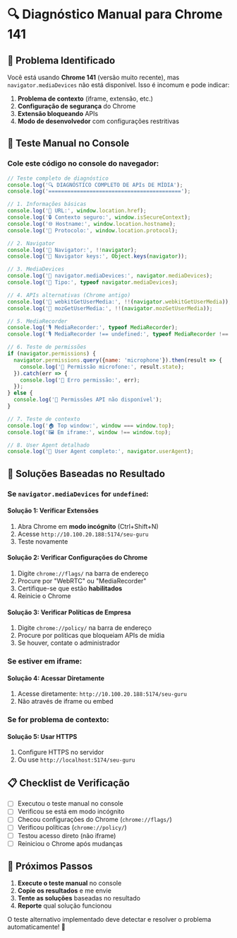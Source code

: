 # 🔍 Diagnóstico Manual para Chrome 141

## 🚨 Problema Identificado

Você está usando **Chrome 141** (versão muito recente), mas `navigator.mediaDevices` não está disponível. Isso é incomum e pode indicar:

1. **Problema de contexto** (iframe, extensão, etc.)
2. **Configuração de segurança** do Chrome
3. **Extensão bloqueando** APIs
4. **Modo de desenvolvedor** com configurações restritivas

## 🔧 Teste Manual no Console

### **Cole este código no console do navegador:**

```javascript
// Teste completo de diagnóstico
console.log('🔍 DIAGNÓSTICO COMPLETO DE APIs DE MÍDIA');
console.log('==========================================');

// 1. Informações básicas
console.log('📍 URL:', window.location.href);
console.log('🔒 Contexto seguro:', window.isSecureContext);
console.log('🌐 Hostname:', window.location.hostname);
console.log('🔗 Protocolo:', window.location.protocol);

// 2. Navigator
console.log('👤 Navigator:', !!navigator);
console.log('🔑 Navigator keys:', Object.keys(navigator));

// 3. MediaDevices
console.log('📱 navigator.mediaDevices:', navigator.mediaDevices);
console.log('📱 Tipo:', typeof navigator.mediaDevices);

// 4. APIs alternativas (Chrome antigo)
console.log('🍎 webkitGetUserMedia:', !!(navigator.webkitGetUserMedia));
console.log('🦊 mozGetUserMedia:', !!(navigator.mozGetUserMedia));

// 5. MediaRecorder
console.log('🎙️ MediaRecorder:', typeof MediaRecorder);
console.log('🎙️ MediaRecorder !== undefined:', typeof MediaRecorder !== 'undefined');

// 6. Teste de permissões
if (navigator.permissions) {
  navigator.permissions.query({name: 'microphone'}).then(result => {
    console.log('🎤 Permissão microfone:', result.state);
  }).catch(err => {
    console.log('🎤 Erro permissão:', err);
  });
} else {
  console.log('🎤 Permissões API não disponível');
}

// 7. Teste de contexto
console.log('🏠 Top window:', window === window.top);
console.log('🖼️ Em iframe:', window !== window.top);

// 8. User Agent detalhado
console.log('🤖 User Agent completo:', navigator.userAgent);
```

## 🚀 Soluções Baseadas no Resultado

### **Se `navigator.mediaDevices` for `undefined`:**

#### **Solução 1: Verificar Extensões**
1. Abra Chrome em **modo incógnito** (Ctrl+Shift+N)
2. Acesse `http://10.100.20.188:5174/seu-guru`
3. Teste novamente

#### **Solução 2: Verificar Configurações do Chrome**
1. Digite `chrome://flags/` na barra de endereço
2. Procure por "WebRTC" ou "MediaRecorder"
3. Certifique-se que estão **habilitados**
4. Reinicie o Chrome

#### **Solução 3: Verificar Políticas de Empresa**
1. Digite `chrome://policy/` na barra de endereço
2. Procure por políticas que bloqueiam APIs de mídia
3. Se houver, contate o administrador

### **Se estiver em iframe:**

#### **Solução 4: Acessar Diretamente**
1. Acesse diretamente: `http://10.100.20.188:5174/seu-guru`
2. Não através de iframe ou embed

### **Se for problema de contexto:**

#### **Solução 5: Usar HTTPS**
1. Configure HTTPS no servidor
2. Ou use `http://localhost:5174/seu-guru`

## 📋 Checklist de Verificação

- [ ] Executou o teste manual no console
- [ ] Verificou se está em modo incógnito
- [ ] Checou configurações do Chrome (`chrome://flags/`)
- [ ] Verificou políticas (`chrome://policy/`)
- [ ] Testou acesso direto (não iframe)
- [ ] Reiniciou o Chrome após mudanças

## 🎯 Próximos Passos

1. **Execute o teste manual** no console
2. **Copie os resultados** e me envie
3. **Tente as soluções** baseadas no resultado
4. **Reporte** qual solução funcionou

O teste alternativo implementado deve detectar e resolver o problema automaticamente! 🎉




